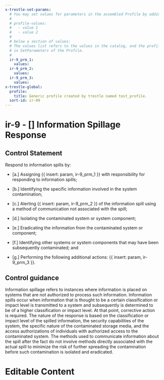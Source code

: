 ```yaml
---
x-trestle-set-params:
  # You may set values for parameters in the assembled Profile by adding
  #
  # profile-values:
  #   - value 1
  #   - value 2
  #
  # below a section of values:
  # The values list refers to the values in the catalog, and the profile-values represent values
  # in SetParameters of the Profile.
  #
  ir-9_prm_1:
    values:
  ir-9_prm_2:
    values:
  ir-9_prm_3:
    values:
x-trestle-global:
  profile:
    title: Generic profile created by trestle named test_profile.
  sort-id: ir-09
---
```


# ir-9 - \[\] Information Spillage Response

## Control Statement

Respond to information spills by:

- \[a.\] Assigning {{ insert: param, ir-9_prm_1 }} with responsibility for responding to information spills;

- \[b.\] Identifying the specific information involved in the system contamination;

- \[c.\] Alerting {{ insert: param, ir-9_prm_2 }} of the information spill using a method of communication not associated with the spill;

- \[d.\] Isolating the contaminated system or system component;

- \[e.\] Eradicating the information from the contaminated system or component;

- \[f.\] Identifying other systems or system components that may have been subsequently contaminated; and

- \[g.\] Performing the following additional actions: {{ insert: param, ir-9_prm_3 }}.

## Control guidance

Information spillage refers to instances where information is placed on systems that are not authorized to process such information. Information spills occur when information that is thought to be a certain classification or impact level is transmitted to a system and subsequently is determined to be of a higher classification or impact level. At that point, corrective action is required. The nature of the response is based on the classification or impact level of the spilled information, the security capabilities of the system, the specific nature of the contaminated storage media, and the access authorizations of individuals with authorized access to the contaminated system. The methods used to communicate information about the spill after the fact do not involve methods directly associated with the actual spill to minimize the risk of further spreading the contamination before such contamination is isolated and eradicated.

# Editable Content

<!-- Make additions and edits below -->
<!-- The above represents the contents of the control as received by the profile, prior to additions. -->
<!-- If the profile makes additions to the control, they will appear below. -->
<!-- The above markdown may not be edited but you may edit the content below, and/or introduce new additions to be made by the profile. -->
<!-- If there is a yaml header at the top, parameter values may be edited. Use --set-parameters to incorporate the changes during assembly. -->
<!-- The content here will then replace what is in the profile for this control, after running profile-assemble. -->
<!-- The current profile has no added parts for this control, but you may add new ones here. -->
<!-- Each addition must have a heading either of the form ## Control my_addition_name -->
<!-- or ## Part a. (where the a. refers to one of the control statement labels.) -->
<!-- "## Control" parts are new parts added after the statement part. -->
<!-- "## Part" parts are new parts added into the top-level statement part with that label. -->
<!-- Subparts may be added with nested hash levels of the form ### My Subpart Name -->
<!-- underneath the parent ## Control or ## Part being added -->
<!-- See https://ibm.github.io/compliance-trestle/tutorials/ssp_profile_catalog_authoring/ssp_profile_catalog_authoring for guidance. -->
